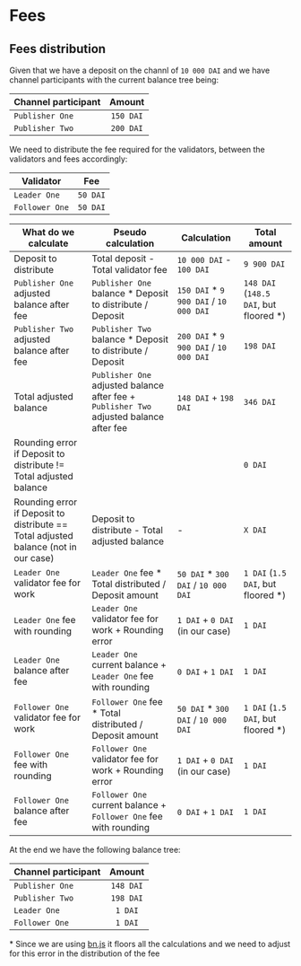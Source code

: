# Fees

## Fees distribution
Given that we have a deposit on the channl of `10 000 DAI` and we have channel participants
with the current balance tree being:

| Channel participant | Amount    |
|---------------------|:---------:|
| `Publisher One`     | `150 DAI` |
| `Publisher Two`     | `200 DAI` |

We need to distribute the fee required for the validators, between the validators and fees accordingly:

| Validator      | Fee      |
|----------------|:--------:|
| `Leader One`   | `50 DAI` |
| `Follower One` | `50 DAI` |

| What do we calculate | Pseudo calculation | Calculation | Total amount |
|----------------------|--------------------|-------------|--------------|
| Deposit to distribute | Total deposit - Total validator fee | `10 000 DAI` - `100 DAI` | `9 900 DAI` |
| `Publisher One` adjusted balance after fee | `Publisher One` balance * Deposit to distribute / Deposit | `150 DAI` * `9 900 DAI` / `10 000 DAI` | `148 DAI` (`148.5 DAI`, but floored *) |
| `Publisher Two` adjusted balance after fee | `Publisher Two` balance * Deposit to distribute / Deposit | `200 DAI` * `9 900 DAI` / `10 000 DAI` | `198 DAI` |
| Total adjusted balance | `Publisher One` adjusted balance after fee + `Publisher Two` adjusted balance after fee | `148 DAI` + `198 DAI` | `346 DAI` |
| Rounding error if Deposit to distribute != Total adjusted balance |  |  | `0 DAI` |
| Rounding error if Deposit to distribute == Total adjusted balance (not in our case) | Deposit to distribute - Total adjusted balance | - | `X DAI` |
| `Leader One` validator fee for work | `Leader One` fee * Total distributed / Deposit amount | `50 DAI` * `300 DAI` / `10 000 DAI` | `1 DAI` (`1.5 DAI`, but floored *) |
| `Leader One` fee with rounding | `Leader One` validator fee for work + Rounding error | `1 DAI` + `0 DAI` (in our case) | `1 DAI` |
| `Leader One` balance after fee | `Leader One` current balance + `Leader One` fee with rounding | `0 DAI` + `1 DAI` | `1 DAI` |
| `Follower One` validator fee for work | `Follower One` fee * Total distributed / Deposit amount | `50 DAI` * `300 DAI` / `10 000 DAI` | `1 DAI` (`1.5 DAI`, but floored *) |
| `Follower One` fee with rounding | `Follower One` validator fee for work + Rounding error | `1 DAI` + `0 DAI` (in our case) | `1 DAI` |
| `Follower One` balance after fee | `Follower One` current balance + `Follower One` fee with rounding | `0 DAI` + `1 DAI` | `1 DAI` |

At the end we have the following balance tree:

| Channel participant | Amount    |
|---------------------|:---------:|
| `Publisher One`     | `148 DAI` |
| `Publisher Two`     | `198 DAI` |
| `Leader One`        | `1 DAI`   |
| `Follower One`      | `1 DAI`   |

\* Since we are using [bn.js](https://github.com/indutny/bn.js) it floors all the calculations and we need to adjust
for this error in the distribution of the fee